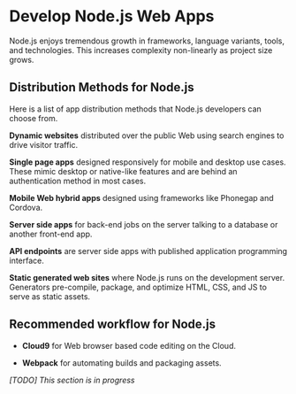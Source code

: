 # Develop Node.js Web Apps

Node.js enjoys tremendous growth in frameworks, language variants, tools, and technologies. This increases complexity non-linearly as project size grows.

## Distribution Methods for Node.js

Here is a list of app distribution methods that Node.js developers can choose from.

**Dynamic websites** distributed over the public Web using search engines to drive visitor traffic.

**Single page apps** designed responsively for mobile and desktop use cases. These mimic desktop or native-like features and are behind an authentication method in most cases.

**Mobile Web hybrid apps** designed using frameworks like Phonegap and Cordova.

**Server side apps** for back-end jobs on the server talking to a database or another front-end app.

**API endpoints** are server side apps with published application programming interface.

**Static generated web sites** where Node.js runs on the development server. Generators pre-compile, package, and optimize HTML, CSS, and JS to serve as static assets.

## Recommended workflow for Node.js

- **Cloud9** for Web browser based code editing on the Cloud.

- **Webpack** for automating builds and packaging assets.

*[TODO] This section is in progress*